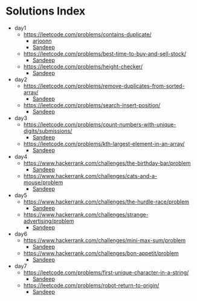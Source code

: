# Solutions Index

- day1
    - https://leetcode.com/problems/contains-duplicate/
        - [arjoonn](code/1.1.arjoonn.py)
		- [Sandeep](code/Day_1.Q_1.Sndp.py)
    - https://leetcode.com/problems/best-time-to-buy-and-sell-stock/
		- [Sandeep](code/Day_1.Q_2.Sndp.py)
    - https://leetcode.com/problems/height-checker/
		- [Sandeep](Day_1.Q_3.Sndp.py)
- day2
    - https://leetcode.com/problems/remove-duplicates-from-sorted-array/
		- [Sandeep](code/Day_2.Q_1.Sndp.py)
    - https://leetcode.com/problems/search-insert-position/
		- [Sandeep](code/Day_2.Q_2.Sndp.py)
- day3
    - https://leetcode.com/problems/count-numbers-with-unique-digits/submissions/
		- [Sandeep](code/Day_3.Q_1.Sndp.py)
    - https://leetcode.com/problems/kth-largest-element-in-an-array/
		- [Sandeep](code/Day_3.Q_2.Sndp.py)
- day4
    - https://www.hackerrank.com/challenges/the-birthday-bar/problem
		- [Sandeep](code/Day_4.Q_1.Sndp.py)
    - https://www.hackerrank.com/challenges/cats-and-a-mouse/problem
		- [Sandeep](code/Day_4.Q_2.Sndp.py)
- day5
    - https://www.hackerrank.com/challenges/the-hurdle-race/problem
		- [Sandeep](code/Day_5.Q_1.Sndp.py)
    - https://www.hackerrank.com/challenges/strange-advertising/problem
		- [Sandeep](code/Day_5.Q_2.Sndp.py)
- day6
    - https://www.hackerrank.com/challenges/mini-max-sum/problem
		- [Sandeep](code/Day_6.Q_1.Sndp.py)
    - https://www.hackerrank.com/challenges/bon-appetit/problem
		- [Sandeep](code/Day_6.Q_2.Sndp.py)
- day7
    - https://leetcode.com/problems/first-unique-character-in-a-string/
		- [Sandeep](code/Day_7.Q_1.Sndp.py)
    - https://leetcode.com/problems/robot-return-to-origin/
		- [Sandeep](code/Day_7.Q_2.Sndp.py)
